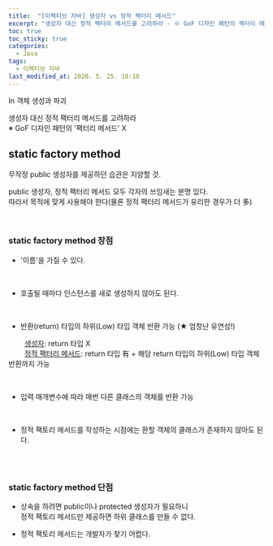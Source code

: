 ```yaml
---
title:  "[이펙티브 자바] 생성자 vs 정적 팩터리 메서드"
excerpt: "생성자 대신 정적 팩터리 메서드를 고려하라 - ※ GoF 디자인 패턴의 팩터리 메서드 X"
toc: true
toc_sticky: true
categories:
  - Java
tags:
  - 이펙티브 자바
last_modified_at: 2020. 5. 25. 18:10
---
```


In 객체 생성과 파괴 

생성자 대신 정적 팩터리 메서드를 고려하라  
※ GoF 디자인 패턴의 '팩터리 메서드' X

## static factory method

무작정 public 생성자를 제공하던 습관은 지양할 것.

public 생성자, 정적 팩터리 메서드 모두 각자의 쓰임새는 분명 있다.  
따라서 목적에 맞게 사용해야 한다(물론 정적 팩터리 메서드가 유리한 경우가 더 多)

<br/>

### static factory method 장점

- '이름'을 가질 수 있다.

<br/>

- 호출될 때마다 인스턴스를 새로 생성하지 않아도 된다.

<br/>

- 반환(return) 타입의 하위(Low) 타입 객체 반환 가능 (★ 엄청난 유연성!)

 &nbsp; &nbsp; &nbsp; &nbsp; <U>생성자</U>: return 타입 X  
 &nbsp; &nbsp; &nbsp; &nbsp; <U>정적 팩터리 메서드</U>: return 타입 有 + 해당 return 타입의 하위(Low) 타입 객체 반환까지 가능

<br/>

- 입력 매개변수에 따라 매번 다른 클래스의 객체를 반환 가능

<br/>

- 정적 팩토리 메서드를 작성하는 시점에는 환할 객체의 클래스가 존재하지 않아도 된다.



<br/>
<br/>


### static factory method 단점

- 상속을 하려면 public이나 protected 생성자가 필요하니  
정적 팩토리 메서드만 제공하면 하위 클래스를 만들 수 없다.

- 정적 팩토리 메서드는 개발자가 찾기 어렵다.


